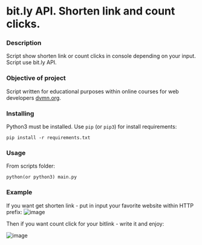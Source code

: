 # bit.ly API. Shorten link and count clicks.
### Description

Script show shorten link or count clicks in console depending on your input. Script use bit.ly API.

### Objective of project

Script written for educational purposes within online courses for web developers [dvmn.org](https://dvmn.org/).

### Installing

Python3 must be installed. 
Use `pip` (or `pip3`) for install requirements:
```
pip install -r requirements.txt
```
### Usage

From scripts folder:
```
python(or python3) main.py
```
### Example

If you want get shorten link - put in input your favorite website within HTTP prefix:
![image](https://user-images.githubusercontent.com/79669407/200376145-50512bd5-e5ac-49dc-ab24-6909d1a14e59.png)

Then if you want count click for your bitlink - write it and enjoy:

![image](https://user-images.githubusercontent.com/79669407/200376328-d35043b8-84ed-426d-be48-810bece79f79.png)

